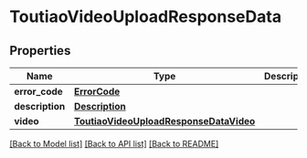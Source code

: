 # ToutiaoVideoUploadResponseData

## Properties
Name | Type | Description | Notes
------------ | ------------- | ------------- | -------------
**error_code** | [**ErrorCode**](ErrorCode.md) |  | 
**description** | [**Description**](Description.md) |  | 
**video** | [**ToutiaoVideoUploadResponseDataVideo**](ToutiaoVideoUploadResponseDataVideo.md) |  | [optional] 

[[Back to Model list]](../README.md#documentation-for-models) [[Back to API list]](../README.md#documentation-for-api-endpoints) [[Back to README]](../README.md)

